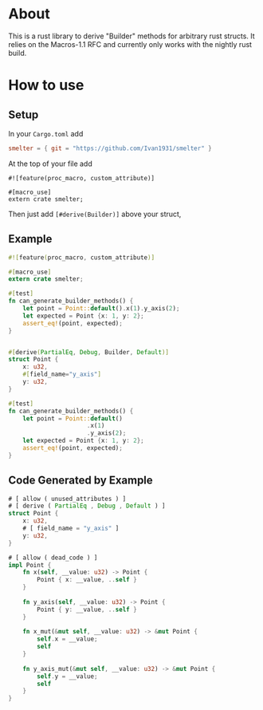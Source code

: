 # About
This is a rust library to derive "Builder" methods for arbitrary rust structs. It relies on the Macros-1.1 RFC and currently only works with the nightly rust build. 

# How to use
## Setup
In your ```Cargo.toml``` add
```toml
smelter = { git = "https://github.com/Ivan1931/smelter" }
```

At the top of your file add
```
#![feature(proc_macro, custom_attribute)]

#[macro_use]
extern crate smelter;
```

Then just add ```[#derive(Builder)]``` above your struct,

## Example
```rust
#![feature(proc_macro, custom_attribute)]

#[macro_use]
extern crate smelter;

#[test]
fn can_generate_builder_methods() {
    let point = Point::default().x(1).y_axis(2);
    let expected = Point {x: 1, y: 2};
    assert_eq!(point, expected);
}


#[derive(PartialEq, Debug, Builder, Default)]
struct Point {
    x: u32,
    #[field_name="y_axis"]
    y: u32,
}

#[test]
fn can_generate_builder_methods() {
    let point = Point::default()
                      .x(1)
                      .y_axis(2);
    let expected = Point {x: 1, y: 2};
    assert_eq!(point, expected);
}
```

## Code Generated by Example
```rust
# [ allow ( unused_attributes ) ]
# [ derive ( PartialEq , Debug , Default ) ]
struct Point {
    x: u32,
    # [ field_name = "y_axis" ]
    y: u32,
}

# [ allow ( dead_code ) ]
impl Point {
    fn x(self, __value: u32) -> Point {
        Point { x: __value, ..self }
    }
    
    fn y_axis(self, __value: u32) -> Point {
        Point { y: __value, ..self }
    }
    
    fn x_mut(&mut self, __value: u32) -> &mut Point {
        self.x = __value;
        self
    }
    
    fn y_axis_mut(&mut self, __value: u32) -> &mut Point {
        self.y = __value;
        self
    }
}
```
